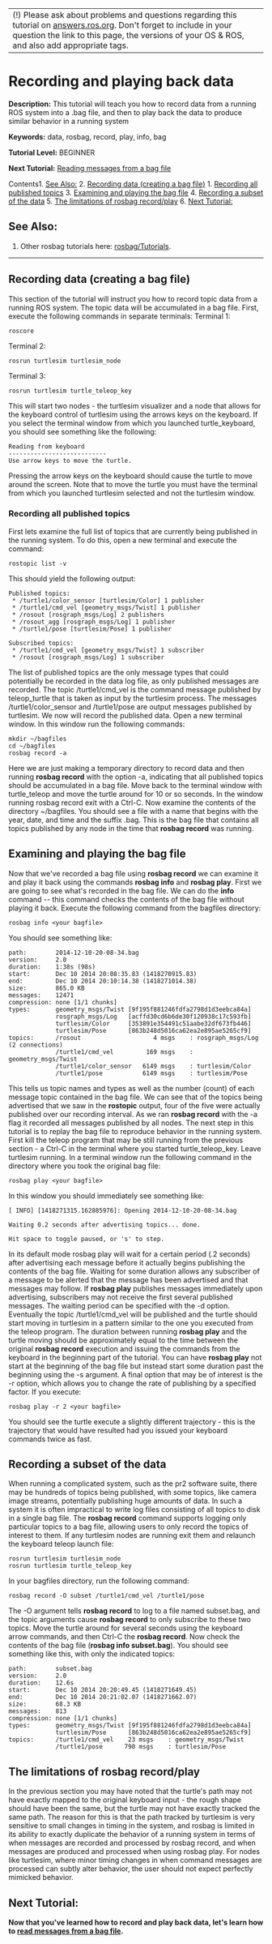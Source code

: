 

|  |
| --- |
| (!) Please ask about problems and questions regarding this tutorial on [answers.ros.org](http://answers.ros.org "http://answers.ros.org"). Don't forget to include in your question the link to this page, the versions of your OS & ROS, and also add appropriate tags. |

# Recording and playing back data

**Description:** This tutorial will teach you how to record data from a running ROS system into a .bag file, and then to play back the data to produce similar behavior in a running system  

**Keywords:** data, rosbag, record, play, info, bag  

**Tutorial Level:** BEGINNER  

**Next Tutorial:** [Reading messages from a bag file](/ROS/Tutorials/reading%20msgs%20from%20a%20bag%20file "/ROS/Tutorials/reading%20msgs%20from%20a%20bag%20file")   

 Contents1. [See Also:](#See_Also: "#See_Also:")
2. [Recording data (creating a bag file)](#rosbag.2FTutorials.2FRecording_and_playing_back_data.Recording_data_.28creating_a_bag_file.29 "#rosbag.2FTutorials.2FRecording_and_playing_back_data.Recording_data_.28creating_a_bag_file.29")
	1. [Recording all published topics](#rosbag.2FTutorials.2FRecording_and_playing_back_data.Recording_all_published_topics "#rosbag.2FTutorials.2FRecording_and_playing_back_data.Recording_all_published_topics")
3. [Examining and playing the bag file](#rosbag.2FTutorials.2FRecording_and_playing_back_data.Examining_and_playing_the_bag_file "#rosbag.2FTutorials.2FRecording_and_playing_back_data.Examining_and_playing_the_bag_file")
4. [Recording a subset of the data](#rosbag.2FTutorials.2FRecording_and_playing_back_data.Recording_a_subset_of_the_data "#rosbag.2FTutorials.2FRecording_and_playing_back_data.Recording_a_subset_of_the_data")
5. [The limitations of rosbag record/play](#rosbag.2FTutorials.2FRecording_and_playing_back_data.The_limitations_of_rosbag_record.2Fplay "#rosbag.2FTutorials.2FRecording_and_playing_back_data.The_limitations_of_rosbag_record.2Fplay")
6. [Next Tutorial:](#Next_Tutorial: "#Next_Tutorial:")

## See Also:

1. Other rosbag tutorials here: [rosbag/Tutorials](/rosbag/Tutorials "/rosbag/Tutorials").

---

## Recording data (creating a bag file)

This section of the tutorial will instruct you how to record topic data from a running ROS system. The topic data will be accumulated in a bag file. First, execute the following commands in separate terminals: Terminal 1: 
```
roscore
```
Terminal 2: 
```
rosrun turtlesim turtlesim_node
```
Terminal 3: 
```
rosrun turtlesim turtle_teleop_key
```
This will start two nodes - the turtlesim visualizer and a node that allows for the keyboard control of turtlesim using the arrows keys on the keyboard. If you select the terminal window from which you launched turtle\_keyboard, you should see something like the following: 
```
Reading from keyboard
---------------------------
Use arrow keys to move the turtle.
```
Pressing the arrow keys on the keyboard should cause the turtle to move around the screen. Note that to move the turtle you must have the terminal from which you launched turtlesim selected and not the turtlesim window. 
### Recording all published topics

First lets examine the full list of topics that are currently being published in the running system. To do this, open a new terminal and execute the command: 
```
rostopic list -v
```
This should yield the following output: 
```
Published topics:
 * /turtle1/color_sensor [turtlesim/Color] 1 publisher
 * /turtle1/cmd_vel [geometry_msgs/Twist] 1 publisher
 * /rosout [rosgraph_msgs/Log] 2 publishers
 * /rosout_agg [rosgraph_msgs/Log] 1 publisher
 * /turtle1/pose [turtlesim/Pose] 1 publisher

Subscribed topics:
 * /turtle1/cmd_vel [geometry_msgs/Twist] 1 subscriber
 * /rosout [rosgraph_msgs/Log] 1 subscriber
```
The list of published topics are the only message types that could potentially be recorded in the data log file, as only published messages are recorded. The topic /turtle1/cmd\_vel is the command message published by teleop\_turtle that is taken as input by the turtlesim process. The messages /turtle1/color\_sensor and /turtle1/pose are output messages published by turtlesim. We now will record the published data. Open a new terminal window. In this window run the following commands: 
```
mkdir ~/bagfiles
cd ~/bagfiles
rosbag record -a
```
Here we are just making a temporary directory to record data and then running **rosbag record** with the option -a, indicating that all published topics should be accumulated in a bag file. Move back to the terminal window with turtle\_teleop and move the turtle around for 10 or so seconds. In the window running rosbag record exit with a Ctrl-C. Now examine the contents of the directory ~/bagfiles. You should see a file with a name that begins with the year, date, and time and the suffix .bag. This is the bag file that contains all topics published by any node in the time that **rosbag record** was running. 
## Examining and playing the bag file

Now that we've recorded a bag file using **rosbag record** we can examine it and play it back using the commands **rosbag info** and **rosbag play**. First we are going to see what's recorded in the bag file. We can do the **info** command -- this command checks the contents of the bag file without playing it back. Execute the following command from the bagfiles directory: 
```
rosbag info <your bagfile>
```
You should see something like: 
```
path:        2014-12-10-20-08-34.bag
version:     2.0
duration:    1:38s (98s)
start:       Dec 10 2014 20:08:35.83 (1418270915.83)
end:         Dec 10 2014 20:10:14.38 (1418271014.38)
size:        865.0 KB
messages:    12471
compression: none [1/1 chunks]
types:       geometry_msgs/Twist [9f195f881246fdfa2798d1d3eebca84a]
             rosgraph_msgs/Log   [acffd30cd6b6de30f120938c17c593fb]
             turtlesim/Color     [353891e354491c51aabe32df673fb446]
             turtlesim/Pose      [863b248d5016ca62ea2e895ae5265cf9]
topics:      /rosout                    4 msgs    : rosgraph_msgs/Log   (2 connections)
             /turtle1/cmd_vel         169 msgs    : geometry_msgs/Twist
             /turtle1/color_sensor   6149 msgs    : turtlesim/Color
             /turtle1/pose           6149 msgs    : turtlesim/Pose
```
This tells us topic names and types as well as the number (count) of each message topic contained in the bag file. We can see that of the topics being advertised that we saw in the **rostopic** output, four of the five were actually published over our recording interval. As we ran **rosbag record** with the -a flag it recorded all messages published by all nodes. The next step in this tutorial is to replay the bag file to reproduce behavior in the running system. First kill the teleop program that may be still running from the previous section - a Ctrl-C in the terminal where you started turtle\_teleop\_key. Leave turtlesim running. In a terminal window run the following command in the directory where you took the original bag file: 
```
rosbag play <your bagfile>
```
In this window you should immediately see something like: 
```
[ INFO] [1418271315.162885976]: Opening 2014-12-10-20-08-34.bag

Waiting 0.2 seconds after advertising topics... done.

Hit space to toggle paused, or 's' to step.
```
In its default mode rosbag play will wait for a certain period (.2 seconds) after advertising each message before it actually begins publishing the contents of the bag file. Waiting for some duration allows any subscriber of a message to be alerted that the message has been advertised and that messages may follow. If **rosbag play** publishes messages immediately upon advertising, subscribers may not receive the first several published messages. The waiting period can be specified with the -d option. Eventually the topic /turtle1/cmd\_vel will be published and the turtle should start moving in turtlesim in a pattern similar to the one you executed from the teleop program. The duration between running **rosbag play** and the turtle moving should be approximately equal to the time between the original **rosbag record** execution and issuing the commands from the keyboard in the beginning part of the tutorial. You can have **rosbag play** not start at the beginning of the bag file but instead start some duration past the beginning using the -s argument. A final option that may be of interest is the -r option, which allows you to change the rate of publishing by a specified factor. If you execute: 
```
rosbag play -r 2 <your bagfile>
```
You should see the turtle execute a slightly different trajectory - this is the trajectory that would have resulted had you issued your keyboard commands twice as fast. 
## Recording a subset of the data

When running a complicated system, such as the pr2 software suite, there may be hundreds of topics being published, with some topics, like camera image streams, potentially publishing huge amounts of data. In such a system it is often impractical to write log files consisting of all topics to disk in a single bag file. The **rosbag record** command supports logging only particular topics to a bag file, allowing users to only record the topics of interest to them. If any turtlesim nodes are running exit them and relaunch the keyboard teleop launch file: 
```
rosrun turtlesim turtlesim_node
rosrun turtlesim turtle_teleop_key
```
In your bagfiles directory, run the following command: 
```
rosbag record -O subset /turtle1/cmd_vel /turtle1/pose
```
The -O argument tells **rosbag record** to log to a file named subset.bag, and the topic arguments cause **rosbag record** to only subscribe to these two topics. Move the turtle around for several seconds using the keyboard arrow commands, and then Ctrl-C the **rosbag record**. Now check the contents of the bag file (**rosbag info subset.bag**). You should see something like this, with only the indicated topics: 
```
path:        subset.bag
version:     2.0
duration:    12.6s
start:       Dec 10 2014 20:20:49.45 (1418271649.45)
end:         Dec 10 2014 20:21:02.07 (1418271662.07)
size:        68.3 KB
messages:    813
compression: none [1/1 chunks]
types:       geometry_msgs/Twist [9f195f881246fdfa2798d1d3eebca84a]
             turtlesim/Pose      [863b248d5016ca62ea2e895ae5265cf9]
topics:      /turtle1/cmd_vel    23 msgs    : geometry_msgs/Twist
             /turtle1/pose      790 msgs    : turtlesim/Pose
```

## The limitations of rosbag record/play

In the previous section you may have noted that the turtle's path may not have exactly mapped to the original keyboard input - the rough shape should have been the same, but the turtle may not have exactly tracked the same path. The reason for this is that the path tracked by turtlesim is very sensitive to small changes in timing in the system, and rosbag is limited in its ability to exactly duplicate the behavior of a running system in terms of when messages are recorded and processed by rosbag record, and when messages are produced and processed when using rosbag play. For nodes like turtlesim, where minor timing changes in when command messages are processed can subtly alter behavior, the user should not expect perfectly mimicked behavior. 

## Next Tutorial:

**Now that you've learned how to record and play back data, let's learn how to [read messages from a bag file](/ROS/Tutorials/reading%20msgs%20from%20a%20bag%20file "/ROS/Tutorials/reading%20msgs%20from%20a%20bag%20file").** 

